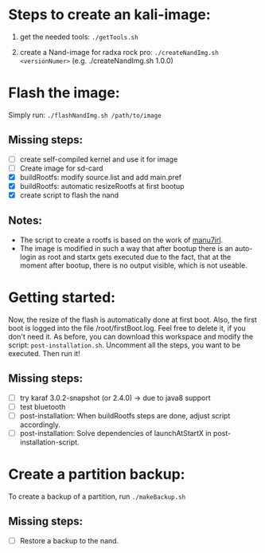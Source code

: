Steps to create an kali-image:
==============================
1. get the needed tools: 
   `./getTools.sh`

2. create a Nand-image for radxa rock pro:
   `./createNandImg.sh <versionNumer>` (e.g. ./createNandImg.sh 1.0.0)

Flash the image:
================
Simply run: `./flashNandImg.sh /path/to/image`

Missing steps:
--------------
- [ ] create self-compiled kernel and use it for image
- [ ] Create image for sd-card
- [x] buildRootfs: modify source.list and add main.pref
- [x] buildRootfs: automatic resizeRootfs at first bootup
- [x] create script to flash the nand

Notes:
------
* The script to create a rootfs is based on the work of [manu7irl](https://github.com/manu7irl).
* The image is modified in such a way that after bootup there is an auto-login as root and startx gets executed due to the fact, that at the moment after bootup, there is no output visible, which is not useable.

Getting started:
================
Now, the resize of the flash is automatically done at first boot. Also, the first boot is logged into the file /root/firstBoot.log. Feel free to
delete it, if you don't need it. As before, you can download this workspace and modify the script: `post-installation.sh`. Uncomment all the steps, you want to be executed. Then run it!

Missing steps:
--------------
- [ ] try karaf 3.0.2-snapshot (or 2.4.0) -> due to java8 support
- [ ] test bluetooth
- [ ] post-installation: When buildRootfs steps are done, adjust script accordingly.
- [ ] post-installation: Solve dependencies of launchAtStartX in post-installation-script.

Create a partition backup:
==========================
To create a backup of a partition, run `./makeBackup.sh`

Missing steps:
--------------
- [ ] Restore a backup to the nand.
